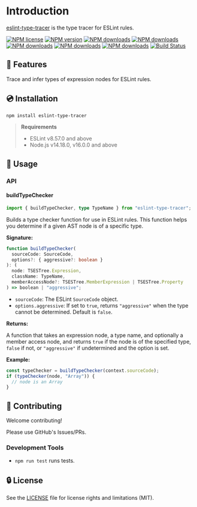 # Introduction

[eslint-type-tracer](https://www.npmjs.com/package/eslint-type-tracer) is the type tracer for ESLint rules.

[![NPM license](https://img.shields.io/npm/l/eslint-type-tracer.svg)](https://www.npmjs.com/package/eslint-type-tracer)
[![NPM version](https://img.shields.io/npm/v/eslint-type-tracer.svg)](https://www.npmjs.com/package/eslint-type-tracer)
[![NPM downloads](https://img.shields.io/badge/dynamic/json.svg?label=downloads&colorB=green&suffix=/day&query=$.downloads&uri=https://api.npmjs.org//downloads/point/last-day/eslint-type-tracer&maxAge=3600)](http://www.npmtrends.com/eslint-type-tracer)
[![NPM downloads](https://img.shields.io/npm/dw/eslint-type-tracer.svg)](http://www.npmtrends.com/eslint-type-tracer)
[![NPM downloads](https://img.shields.io/npm/dm/eslint-type-tracer.svg)](http://www.npmtrends.com/eslint-type-tracer)
[![NPM downloads](https://img.shields.io/npm/dy/eslint-type-tracer.svg)](http://www.npmtrends.com/eslint-type-tracer)
[![NPM downloads](https://img.shields.io/npm/dt/eslint-type-tracer.svg)](http://www.npmtrends.com/eslint-type-tracer)
[![Build Status](https://github.com/ota-meshi/eslint-type-tracer/actions/workflows/NodeCI.yml/badge.svg?branch=main)](https://github.com/ota-meshi/eslint-type-tracer/actions/workflows/NodeCI.yml)

## 📛 Features

Trace and infer types of expression nodes for ESLint rules.

## 💿 Installation

```bash
npm install eslint-type-tracer
```

> **Requirements**
>
> - ESLint v8.57.0 and above
> - Node.js v14.18.0, v16.0.0 and above

## 📖 Usage

### API

#### buildTypeChecker

```ts
import { buildTypeChecker, type TypeName } from "eslint-type-tracer";
```

Builds a type checker function for use in ESLint rules. This function helps you determine if a given AST node is of a specific type.

**Signature:**

```ts
function buildTypeChecker(
  sourceCode: SourceCode,
  options?: { aggressive?: boolean }
): (
  node: TSESTree.Expression,
  className: TypeName,
  memberAccessNode?: TSESTree.MemberExpression | TSESTree.Property
) => boolean | "aggressive";
```

- `sourceCode`: The ESLint `SourceCode` object.
- `options.aggressive`: If set to `true`, returns `"aggressive"` when the type cannot be determined. Default is `false`.

**Returns:**

A function that takes an expression node, a type name, and optionally a member access node, and returns `true` if the node is of the specified type, `false` if not, or `"aggressive"` if undetermined and the option is set.

**Example:**

```ts
const typeChecker = buildTypeChecker(context.sourceCode);
if (typeChecker(node, "Array")) {
  // node is an Array
}
```

## 🍻 Contributing

Welcome contributing!

Please use GitHub's Issues/PRs.

### Development Tools

- `npm run test` runs tests.

## 🔒 License

See the [LICENSE](LICENSE) file for license rights and limitations (MIT).
